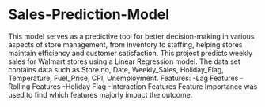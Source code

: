 # Sales-Prediction-Model
This model serves as a predictive tool for better decision-making in various aspects of store management, from inventory to staffing, helping stores maintain efficiency and customer satisfaction.
This project predicts weekly sales for Walmart stores using a Linear Regression model.
The data set contains data such as Store no, Date, Weekly_Sales, Holiday_Flag, Temperature, Fuel_Price, CPI, Unemployment.
Features:
-Lag Features
-Rolling Features
-Holiday Flag
-Interaction Features
Feature Importance was used to find which features majorly impact the outcome.
